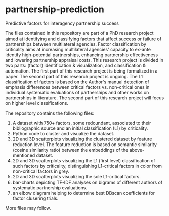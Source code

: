 # partnership-prediction
Predictive factors for interagency partnership success

The files contained in this repository are part of a PhD research project aimed at identifying and classifying factors that affect success or failure of partnerships between multilateral agencies.
Factor classification by criticality aims at increasing multilateral agencies' capacity to ex-ante identify high-potential partnerships, enhancing partnership effectiveness and lowering partnership appraisal costs.
This research project is divided in two parts: (factor) identification & visualization, and classification & automation. The first part of this research project is being formalized in a paper. The second part of this research project is ongoing.
The L1 classification of factors is based on the Author's manual detection of emphasis differences between critical factors vs. non-critical ones in individual systematic evaluations of partnerships and other works on partnerships in literature.
The second part of this research project will focus on higher level classifications.

The repository contains the following files:
1) A dataset with 750+ factors, some redoundant, associated to their bibliographic source and an initial classification (L1) by criticality. 
2) Python code to cluster and visualize the dataset.
3) 2D and 3D scatterplots visualizing the clustered dataset by feature reduction level. The feature reduction is based on semantic similarity (cosine similarity ratio) between the embeddings of the above-mentioned dataset.
4) 2D and 3D scatterplots visualizing the L1 (first level) classification of such factors by criticality, distinguishing L1-critical factors in color from non-critical factors in grey.
5) 2D and 3D scatterplots visualizing the sole L1-critical factors.
6) bar-charts depicting TF-IDF analyses on bigrams of different authors of systematic partnership evaluations.
7) an elbow diagram helping to determine best DBscan coefficients for factor clusering trials.

More files may follow.
